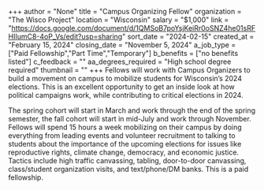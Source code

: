 +++
author = "None"
title = "Campus Organizing Fellow"
organization = "The Wisco Project"
location = "Wisconsin"
salary = "$1,000"
link = "https://docs.google.com/document/d/1QMSoB7poYsjKeiRr0oSNZ4he01sRFHIIumC8-4oP_Vs/edit?usp=sharing"
sort_date = "2024-02-15"
created_at = "February 15, 2024"
closing_date = "November 5, 2024"
a_job_type = ["Paid Fellowship","Part Time","Temporary"]
b_benefits = ["no benefits listed"]
c_feedback = ""
aa_degrees_required = "High school degree required"
thumbnail = ""
+++
Fellows will work with Campus Organizers to build a movement on campus to mobilize students for Wisconsin’s 2024 elections. This is an excellent opportunity to get an inside look at how political campaigns work, while contributing to critical elections in 2024. 

The spring cohort will start in March and work through the end of the spring semester, the fall cohort will start in mid-July and work through November. Fellows will spend 15 hours a week mobilizing on their campus by doing everything from leading events and volunteer recruitment to talking to students about the importance of the upcoming elections for issues like reproductive rights, climate change, democracy, and economic justice. Tactics include high traffic canvassing, tabling, door-to-door canvassing, class/student organization visits, and text/phone/DM banks. This is a paid fellowship.